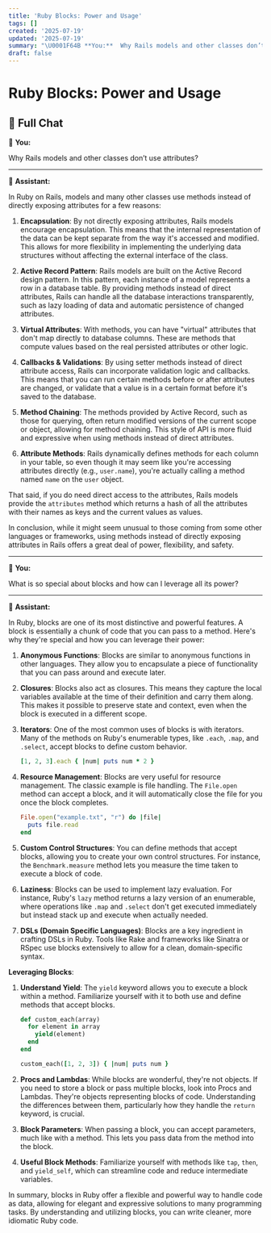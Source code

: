 ```yaml
---
title: 'Ruby Blocks: Power and Usage'
tags: []
created: '2025-07-19'
updated: '2025-07-19'
summary: "\U0001F64B **You:**  Why Rails models and other classes don’t use attributes?"
draft: false
---
```


# Ruby Blocks: Power and Usage

## 🧠 Full Chat

🙋 **You:**

Why Rails models and other classes don’t use attributes?

---

🤖 **Assistant:**

In Ruby on Rails, models and many other classes use methods instead of directly exposing attributes for a few reasons:

1. **Encapsulation**: By not directly exposing attributes, Rails models encourage encapsulation. This means that the internal representation of the data can be kept separate from the way it's accessed and modified. This allows for more flexibility in implementing the underlying data structures without affecting the external interface of the class.

2. **Active Record Pattern**: Rails models are built on the Active Record design pattern. In this pattern, each instance of a model represents a row in a database table. By providing methods instead of direct attributes, Rails can handle all the database interactions transparently, such as lazy loading of data and automatic persistence of changed attributes.

3. **Virtual Attributes**: With methods, you can have "virtual" attributes that don't map directly to database columns. These are methods that compute values based on the real persisted attributes or other logic.

4. **Callbacks & Validations**: By using setter methods instead of direct attribute access, Rails can incorporate validation logic and callbacks. This means that you can run certain methods before or after attributes are changed, or validate that a value is in a certain format before it's saved to the database.

5. **Method Chaining**: The methods provided by Active Record, such as those for querying, often return modified versions of the current scope or object, allowing for method chaining. This style of API is more fluid and expressive when using methods instead of direct attributes.

6. **Attribute Methods**: Rails dynamically defines methods for each column in your table, so even though it may seem like you're accessing attributes directly (e.g., `user.name`), you're actually calling a method named `name` on the `user` object.

That said, if you do need direct access to the attributes, Rails models provide the `attributes` method which returns a hash of all the attributes with their names as keys and the current values as values.

In conclusion, while it might seem unusual to those coming from some other languages or frameworks, using methods instead of directly exposing attributes in Rails offers a great deal of power, flexibility, and safety.

---

🙋 **You:**

What is so special about blocks and how can I leverage all its power?

---

🤖 **Assistant:**

In Ruby, blocks are one of its most distinctive and powerful features. A block is essentially a chunk of code that you can pass to a method. Here's why they're special and how you can leverage their power:

1. **Anonymous Functions**: Blocks are similar to anonymous functions in other languages. They allow you to encapsulate a piece of functionality that you can pass around and execute later.

2. **Closures**: Blocks also act as closures. This means they capture the local variables available at the time of their definition and carry them along. This makes it possible to preserve state and context, even when the block is executed in a different scope.

3. **Iterators**: One of the most common uses of blocks is with iterators. Many of the methods on Ruby's enumerable types, like `.each`, `.map`, and `.select`, accept blocks to define custom behavior.

    ```ruby
    [1, 2, 3].each { |num| puts num * 2 }
    ```

4. **Resource Management**: Blocks are very useful for resource management. The classic example is file handling. The `File.open` method can accept a block, and it will automatically close the file for you once the block completes.

    ```ruby
    File.open("example.txt", "r") do |file|
      puts file.read
    end
    ```

5. **Custom Control Structures**: You can define methods that accept blocks, allowing you to create your own control structures. For instance, the `Benchmark.measure` method lets you measure the time taken to execute a block of code.

6. **Laziness**: Blocks can be used to implement lazy evaluation. For instance, Ruby's `lazy` method returns a lazy version of an enumerable, where operations like `.map` and `.select` don't get executed immediately but instead stack up and execute when actually needed.

7. **DSLs (Domain Specific Languages)**: Blocks are a key ingredient in crafting DSLs in Ruby. Tools like Rake and frameworks like Sinatra or RSpec use blocks extensively to allow for a clean, domain-specific syntax.

**Leveraging Blocks**:

1. **Understand Yield**: The `yield` keyword allows you to execute a block within a method. Familiarize yourself with it to both use and define methods that accept blocks.

    ```ruby
    def custom_each(array)
      for element in array
        yield(element)
      end
    end

    custom_each([1, 2, 3]) { |num| puts num }
    ```

2. **Procs and Lambdas**: While blocks are wonderful, they're not objects. If you need to store a block or pass multiple blocks, look into Procs and Lambdas. They're objects representing blocks of code. Understanding the differences between them, particularly how they handle the `return` keyword, is crucial.

3. **Block Parameters**: When passing a block, you can accept parameters, much like with a method. This lets you pass data from the method into the block.

4. **Useful Block Methods**: Familiarize yourself with methods like `tap`, `then`, and `yield_self`, which can streamline code and reduce intermediate variables.

In summary, blocks in Ruby offer a flexible and powerful way to handle code as data, allowing for elegant and expressive solutions to many programming tasks. By understanding and utilizing blocks, you can write cleaner, more idiomatic Ruby code.